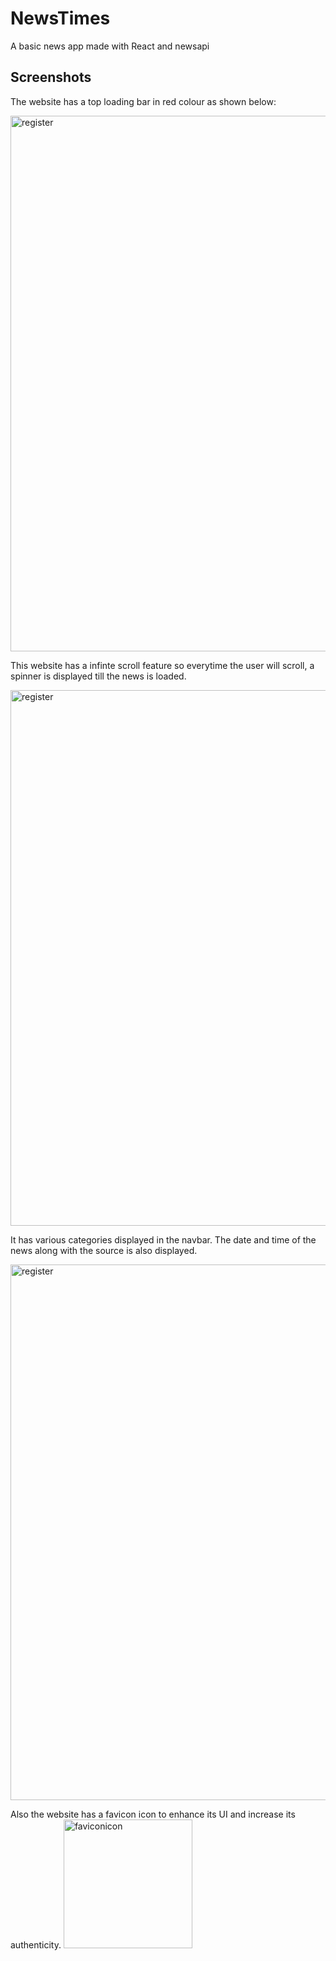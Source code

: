 # NewsTimes

A basic news app made with React and newsapi

## Screenshots

The website has a top loading bar in red colour as shown below:

<img width="857" alt="register" src="https://user-images.githubusercontent.com/79502029/189487619-fa9fb582-7266-49df-9372-99f15c0b0474.png">


This website has a infinte scroll feature so everytime the user will scroll, a spinner is displayed till the news is loaded. 

<img width="857" alt="register" src="https://user-images.githubusercontent.com/79502029/189487559-83b084f0-e11b-459c-8ef5-be296be9191a.png">


It has various categories displayed in the navbar. The date and time of the news along with the source is also displayed. 

<img width="857" alt="register" src="https://user-images.githubusercontent.com/79502029/189487353-d1574446-c992-4d43-8747-df3817e0622f.png">

Also the website has a favicon icon to enhance its UI and increase its authenticity.
<img width="206" alt="faviconicon" src="https://user-images.githubusercontent.com/79502029/189487949-16938ccc-45ba-419a-889a-35993fde25c5.png">



